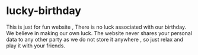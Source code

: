 # lucky-birthday
 This is just for fun website , There is no luck associated with our birthday. We believe in making our own luck. The website never shares your personal data to any other party as we do not store it anywhere , so just relax and play it with your friends.
